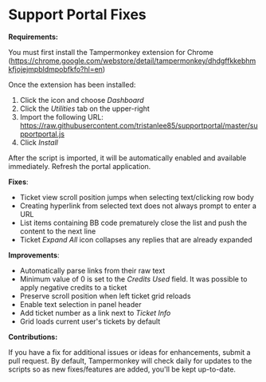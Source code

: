 # Support Portal Fixes
**Requirements:**

You must first install the Tampermonkey extension for Chrome
(https://chrome.google.com/webstore/detail/tampermonkey/dhdgffkkebhmkfjojejmpbldmpobfkfo?hl=en)

 Once the extension has been installed:
 1. Click the icon and choose *Dashboard*
 2. Click the *Utilities* tab on the upper-right
 3. Import the following URL:
 https://raw.githubusercontent.com/tristanlee85/supportportal/master/supportportal.js
 4. Click *Install*

After the script is imported, it will be automatically enabled and available immediately. Refresh the portal application.

**Fixes**:

 - Ticket view scroll position jumps when selecting text/clicking row body
 - Creating hyperlink from selected text does not always prompt to enter a URL
 - List items containing BB code prematurely close the list and push the content to the next line
 - Ticket *Expand All* icon collapses any replies that are already expanded

**Improvements**:

 - Automatically parse links from their raw text
 - Minimum value of 0 is set to the *Credits Used* field. It was possible to apply negative credits to a ticket
 - Preserve scroll position when left ticket grid reloads
 - Enable text selection in panel header
 - Add ticket number as a link next to *Ticket Info*
 - Grid loads current user's tickets by default

**Contributions:**

If you have a fix for additional issues or ideas for enhancements, submit a pull request. By default, Tampermonkey will check daily for updates to the scripts so as new fixes/features are added, you'll be kept up-to-date.

